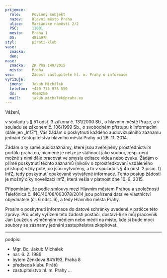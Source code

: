 ```yaml
---
prijemce: 
  role:     Povinný subjekt
  nazev:    Hlavní město Praha
  ulice:    Mariánské náměstí 2/2
  PSC:      11001
  mesto:    Praha 1
  DS:       48ia97h
styl:       pirati-klub
vase:
  znacka:   
  den:
nase:
  znacka:   ZK Pha 149/2015
  misto:    Praha
vec:        Žádost zastupitele hl. m. Prahy o informace
vyrizuje:   
  jmeno:    Jakub Michálek
  telefon:  +420 775 978 550
  ds:       4memzkm
  mail:     jakub.michalek@praha.eu
---
```


Vážení,

v souladu s § 51 odst. 3 zákona č. 131/2000 Sb., o hlavním městě Praze, a v souladu se zákonem č. 106/1999 Sb., o svobodném přístupu k informacím (dále jen „InfZ“), Vás žádám o poskytnutí každého audiovizuálního záznamu jednání Zastupitelstva hlavního města Prahy od 26. 11. 2014.

Žádám o ty samé audiozáznamy, které jsou zveřejněny prostřednictvím portálu praha.eu, nicméně je nelze je stáhnout jako soubor, resp. není možné s nimi dále pracovat ve smyslu editace videa nebo zvuku. Žádám o přímé poskytnutí těchto záznamů (nikoliv o zprostředkování vzdáleného přístupu) vždy poté, co jsou vytvořeny, a to v souladu s § 4a odst. 2 písm. f) InfZ, tedy poskytnutí opakovaně vytvářené informace. Tento postup žádosti je možný díky novelizaci InfZ, která vešla v platnost dne 10. 9. 2015.

Připomínám, že podle smlouvy mezi Hlavním městem Prahou a společností Telefónica č. INO/40/08/003078/2014 jsou pořízená data ve vlastnictví objednatele (čl. 6 odst. 6), a tedy Hlavního města Prahy.

Prosím o poskytnutí informace do datové schránky uvedené v patičce této zprávy. Pro účely vyřízení této žádosti postačí, dostaví-li se můj pracovník Jan Loužek s výměnným médiem nebo médii na místo, kde si bude moci soubory se záznamy jednání zastupitelstva zkopírovat.

---
podpis: 
  - Mgr. Bc. Jakub Michálek
  - nar. 6. 2. 1989
  - bytem Zenklova 841/193, Praha 8
  - předseda klubu Pirátů
  - zastupitelstvo hl. m. Prahy
...
